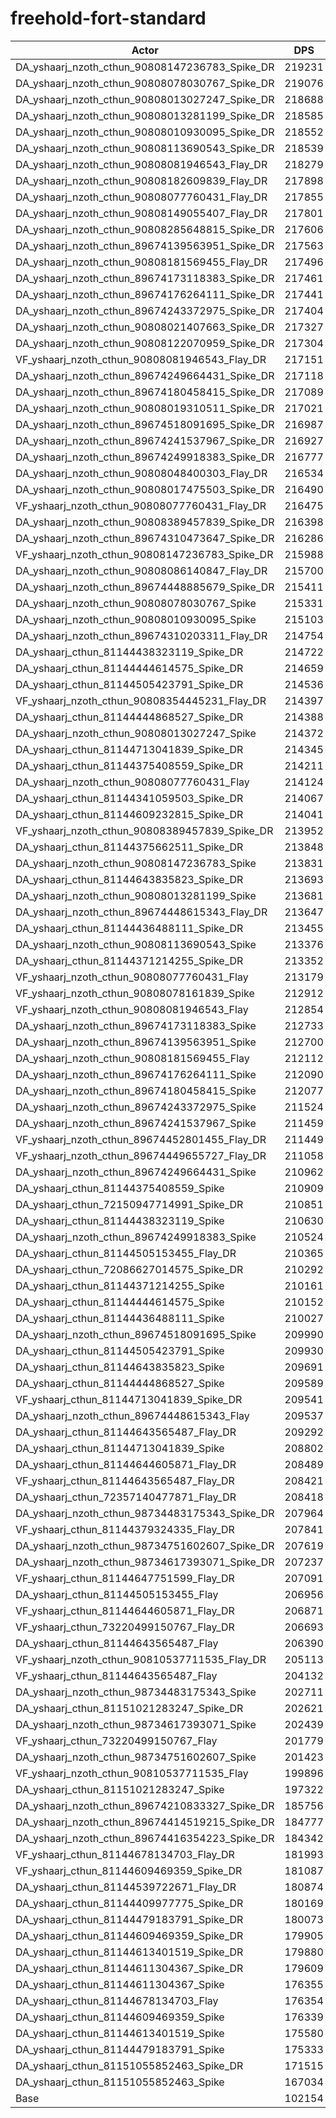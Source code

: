 # freehold-fort-standard
| Actor | DPS | Increase |
|---|:---:|:---:|
|DA_yshaarj_nzoth_cthun_90808147236783_Spike_DR|219231|114.61%|
|DA_yshaarj_nzoth_cthun_90808078030767_Spike_DR|219076|114.46%|
|DA_yshaarj_nzoth_cthun_90808013027247_Spike_DR|218688|114.08%|
|DA_yshaarj_nzoth_cthun_90808013281199_Spike_DR|218585|113.98%|
|DA_yshaarj_nzoth_cthun_90808010930095_Spike_DR|218552|113.94%|
|DA_yshaarj_nzoth_cthun_90808113690543_Spike_DR|218539|113.93%|
|DA_yshaarj_nzoth_cthun_90808081946543_Flay_DR|218279|113.68%|
|DA_yshaarj_nzoth_cthun_90808182609839_Flay_DR|217898|113.30%|
|DA_yshaarj_nzoth_cthun_90808077760431_Flay_DR|217855|113.26%|
|DA_yshaarj_nzoth_cthun_90808149055407_Flay_DR|217801|113.21%|
|DA_yshaarj_nzoth_cthun_90808285648815_Spike_DR|217606|113.02%|
|DA_yshaarj_nzoth_cthun_89674139563951_Spike_DR|217563|112.98%|
|DA_yshaarj_nzoth_cthun_90808181569455_Flay_DR|217496|112.91%|
|DA_yshaarj_nzoth_cthun_89674173118383_Spike_DR|217461|112.88%|
|DA_yshaarj_nzoth_cthun_89674176264111_Spike_DR|217441|112.86%|
|DA_yshaarj_nzoth_cthun_89674243372975_Spike_DR|217404|112.82%|
|DA_yshaarj_nzoth_cthun_90808021407663_Spike_DR|217327|112.74%|
|DA_yshaarj_nzoth_cthun_90808122070959_Spike_DR|217304|112.72%|
|VF_yshaarj_nzoth_cthun_90808081946543_Flay_DR|217151|112.57%|
|DA_yshaarj_nzoth_cthun_89674249664431_Spike_DR|217118|112.54%|
|DA_yshaarj_nzoth_cthun_89674180458415_Spike_DR|217089|112.51%|
|DA_yshaarj_nzoth_cthun_90808019310511_Spike_DR|217021|112.44%|
|DA_yshaarj_nzoth_cthun_89674518091695_Spike_DR|216987|112.41%|
|DA_yshaarj_nzoth_cthun_89674241537967_Spike_DR|216927|112.35%|
|DA_yshaarj_nzoth_cthun_89674249918383_Spike_DR|216777|112.21%|
|DA_yshaarj_nzoth_cthun_90808048400303_Flay_DR|216534|111.97%|
|DA_yshaarj_nzoth_cthun_90808017475503_Spike_DR|216490|111.93%|
|VF_yshaarj_nzoth_cthun_90808077760431_Flay_DR|216475|111.91%|
|DA_yshaarj_nzoth_cthun_90808389457839_Spike_DR|216398|111.84%|
|DA_yshaarj_nzoth_cthun_89674310473647_Spike_DR|216286|111.73%|
|VF_yshaarj_nzoth_cthun_90808147236783_Spike_DR|215988|111.43%|
|DA_yshaarj_nzoth_cthun_90808086140847_Flay_DR|215700|111.15%|
|DA_yshaarj_nzoth_cthun_89674448885679_Spike_DR|215411|110.87%|
|DA_yshaarj_nzoth_cthun_90808078030767_Spike|215331|110.79%|
|DA_yshaarj_nzoth_cthun_90808010930095_Spike|215103|110.57%|
|DA_yshaarj_nzoth_cthun_89674310203311_Flay_DR|214754|110.23%|
|DA_yshaarj_cthun_81144438323119_Spike_DR|214722|110.19%|
|DA_yshaarj_cthun_81144444614575_Spike_DR|214659|110.13%|
|DA_yshaarj_cthun_81144505423791_Spike_DR|214536|110.01%|
|VF_yshaarj_nzoth_cthun_90808354445231_Flay_DR|214397|109.88%|
|DA_yshaarj_cthun_81144444868527_Spike_DR|214388|109.87%|
|DA_yshaarj_nzoth_cthun_90808013027247_Spike|214372|109.85%|
|DA_yshaarj_cthun_81144713041839_Spike_DR|214345|109.83%|
|DA_yshaarj_cthun_81144375408559_Spike_DR|214211|109.69%|
|DA_yshaarj_nzoth_cthun_90808077760431_Flay|214124|109.61%|
|DA_yshaarj_cthun_81144341059503_Spike_DR|214067|109.55%|
|DA_yshaarj_cthun_81144609232815_Spike_DR|214041|109.53%|
|VF_yshaarj_nzoth_cthun_90808389457839_Spike_DR|213952|109.44%|
|DA_yshaarj_cthun_81144375662511_Spike_DR|213848|109.34%|
|DA_yshaarj_nzoth_cthun_90808147236783_Spike|213831|109.32%|
|DA_yshaarj_cthun_81144643835823_Spike_DR|213693|109.19%|
|DA_yshaarj_nzoth_cthun_90808013281199_Spike|213681|109.18%|
|DA_yshaarj_nzoth_cthun_89674448615343_Flay_DR|213647|109.14%|
|DA_yshaarj_cthun_81144436488111_Spike_DR|213455|108.95%|
|DA_yshaarj_nzoth_cthun_90808113690543_Spike|213376|108.88%|
|DA_yshaarj_cthun_81144371214255_Spike_DR|213352|108.85%|
|VF_yshaarj_nzoth_cthun_90808077760431_Flay|213179|108.68%|
|VF_yshaarj_nzoth_cthun_90808078161839_Spike|212912|108.42%|
|VF_yshaarj_nzoth_cthun_90808081946543_Flay|212854|108.37%|
|DA_yshaarj_nzoth_cthun_89674173118383_Spike|212733|108.25%|
|DA_yshaarj_nzoth_cthun_89674139563951_Spike|212700|108.22%|
|DA_yshaarj_nzoth_cthun_90808181569455_Flay|212112|107.64%|
|DA_yshaarj_nzoth_cthun_89674176264111_Spike|212090|107.62%|
|DA_yshaarj_nzoth_cthun_89674180458415_Spike|212077|107.61%|
|DA_yshaarj_nzoth_cthun_89674243372975_Spike|211524|107.06%|
|DA_yshaarj_nzoth_cthun_89674241537967_Spike|211459|107.00%|
|VF_yshaarj_nzoth_cthun_89674452801455_Flay_DR|211449|106.99%|
|VF_yshaarj_nzoth_cthun_89674449655727_Flay_DR|211058|106.61%|
|DA_yshaarj_nzoth_cthun_89674249664431_Spike|210962|106.51%|
|DA_yshaarj_cthun_81144375408559_Spike|210909|106.46%|
|DA_yshaarj_cthun_72150947714991_Spike_DR|210851|106.41%|
|DA_yshaarj_cthun_81144438323119_Spike|210630|106.19%|
|DA_yshaarj_nzoth_cthun_89674249918383_Spike|210524|106.08%|
|DA_yshaarj_cthun_81144505153455_Flay_DR|210365|105.93%|
|DA_yshaarj_cthun_72086627014575_Spike_DR|210292|105.86%|
|DA_yshaarj_cthun_81144371214255_Spike|210161|105.73%|
|DA_yshaarj_cthun_81144444614575_Spike|210152|105.72%|
|DA_yshaarj_cthun_81144436488111_Spike|210027|105.60%|
|DA_yshaarj_nzoth_cthun_89674518091695_Spike|209990|105.56%|
|DA_yshaarj_cthun_81144505423791_Spike|209930|105.50%|
|DA_yshaarj_cthun_81144643835823_Spike|209691|105.27%|
|DA_yshaarj_cthun_81144444868527_Spike|209589|105.17%|
|VF_yshaarj_cthun_81144713041839_Spike_DR|209541|105.12%|
|DA_yshaarj_nzoth_cthun_89674448615343_Flay|209537|105.12%|
|DA_yshaarj_cthun_81144643565487_Flay_DR|209292|104.88%|
|DA_yshaarj_cthun_81144713041839_Spike|208802|104.40%|
|DA_yshaarj_cthun_81144644605871_Flay_DR|208489|104.09%|
|VF_yshaarj_cthun_81144643565487_Flay_DR|208421|104.03%|
|DA_yshaarj_cthun_72357140477871_Flay_DR|208418|104.02%|
|DA_yshaarj_nzoth_cthun_98734483175343_Spike_DR|207964|103.58%|
|VF_yshaarj_cthun_81144379324335_Flay_DR|207841|103.46%|
|DA_yshaarj_nzoth_cthun_98734751602607_Spike_DR|207619|103.24%|
|DA_yshaarj_nzoth_cthun_98734617393071_Spike_DR|207237|102.87%|
|VF_yshaarj_cthun_81144647751599_Flay_DR|207091|102.72%|
|DA_yshaarj_cthun_81144505153455_Flay|206956|102.59%|
|VF_yshaarj_cthun_81144644605871_Flay_DR|206871|102.51%|
|VF_yshaarj_cthun_73220499150767_Flay_DR|206693|102.33%|
|DA_yshaarj_cthun_81144643565487_Flay|206390|102.04%|
|VF_yshaarj_nzoth_cthun_90810537711535_Flay_DR|205113|100.79%|
|VF_yshaarj_cthun_81144643565487_Flay|204132|99.83%|
|DA_yshaarj_nzoth_cthun_98734483175343_Spike|202711|98.44%|
|DA_yshaarj_cthun_81151021283247_Spike_DR|202621|98.35%|
|DA_yshaarj_nzoth_cthun_98734617393071_Spike|202439|98.17%|
|VF_yshaarj_cthun_73220499150767_Flay|201779|97.52%|
|DA_yshaarj_nzoth_cthun_98734751602607_Spike|201423|97.18%|
|VF_yshaarj_nzoth_cthun_90810537711535_Flay|199896|95.68%|
|DA_yshaarj_cthun_81151021283247_Spike|197322|93.16%|
|DA_yshaarj_nzoth_cthun_89674210833327_Spike_DR|185756|81.84%|
|DA_yshaarj_nzoth_cthun_89674414519215_Spike_DR|184777|80.88%|
|DA_yshaarj_nzoth_cthun_89674416354223_Spike_DR|184342|80.45%|
|VF_yshaarj_cthun_81144678134703_Flay_DR|181993|78.16%|
|VF_yshaarj_cthun_81144609469359_Spike_DR|181087|77.27%|
|DA_yshaarj_cthun_81144539722671_Flay_DR|180874|77.06%|
|DA_yshaarj_cthun_81144409977775_Spike_DR|180169|76.37%|
|DA_yshaarj_cthun_81144479183791_Spike_DR|180073|76.28%|
|DA_yshaarj_cthun_81144609469359_Spike_DR|179905|76.11%|
|DA_yshaarj_cthun_81144613401519_Spike_DR|179880|76.09%|
|DA_yshaarj_cthun_81144611304367_Spike_DR|179609|75.82%|
|DA_yshaarj_cthun_81144611304367_Spike|176355|72.64%|
|DA_yshaarj_cthun_81144678134703_Flay|176354|72.64%|
|DA_yshaarj_cthun_81144609469359_Spike|176339|72.62%|
|DA_yshaarj_cthun_81144613401519_Spike|175580|71.88%|
|DA_yshaarj_cthun_81144479183791_Spike|175333|71.64%|
|DA_yshaarj_cthun_81151055852463_Spike_DR|171515|67.90%|
|DA_yshaarj_cthun_81151055852463_Spike|167034|63.51%|
|Base|102154|0.00%|
